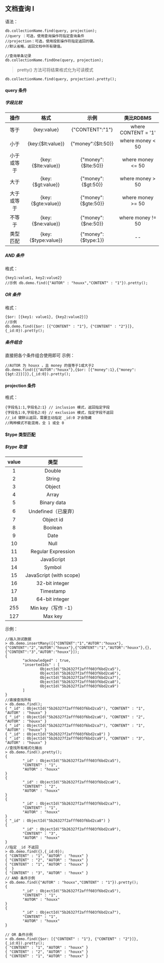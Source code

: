 ## 文档查询 I
语法：
```
db.collectionName.find(query, projection);
//query ：可选，使用查询操作符指定查询条件
//projection：可选，使用投影操作符指定返回的键。
//默认省略，返回文档中所有键值。

//查询单条记录
db.collectionName.findOne(query, projection);
```

> pretty() 方法可将结果格式化为可读模式

```
db.collectionName.find(query, projection).pretty();
```
#### query 条件
##### 字段比较
|操作|格式|示例|类比RDBMS|
|:----:|:----:|:----:|:---:|
|等于|{key:value}|{"CONTENT":"1"}|where CONTENT = '1'|
|小于|{key:{$lt:value}}|{"money":{$lt:50}}|where money < 50|
|小于或等于|{key:{$lte:value}}|{"money":{$lte:50}}|where money <= 50|
|大于|{key:{$gt:value}}|{"money":{$gt:50}}|where money > 50|
|大于或等于|{key:{$gte:value}}   |{"money":{$gte:50}}|where money >= 50|
|不等于|{key:{$ne:value}}|{"money":{$ne:50}}|where money != 50|
|类型匹配|{key:{$type:value}}|{"money":{$type:1}}|--|


##### AND 条件
格式：
```
{key1:value1, key2:value2}
//示例 db.demo.find({"AUTOR" : "houxx","CONTENT" : "1"}).pretty();
```

##### OR 条件
格式：
```
{$or: [{key1: value1}, {key2:value2}]}
//示例 
db.demo.find({$or: [{"CONTENT" : "1"}, {"CONTENT" : "2"}]},{_id:0}).pretty();
```

##### 条件组合
直接把各个条件组合使用即可
示例：
```
//AUTOR 为 houxx ，且 money 的值等于1或大于2
db.demo.find({{"AUTOR":"houxx"},{$or: [{"money":1},{"money":{$gt:2}}]}},{_id:0}).pretty();
```

#### projection 条件
格式：
```
{字段名1:1,字段名2:1} // inclusion 模式，返回指定字段
{字段名1:0,字段名2:0} // exclusion 模式，指定字段不返回
//_id 键默认返回，需要主动指定 _id:0 才会隐藏
//两种模式不能混用，全 1 或全 0
```

#### $type 类型匹配
##### $type 取值
|value|类型|
|:----:|:----:|
|1|Double|
|2|String|
|3|Object|
|4|Array|
|5|Binary data|
|6|Undefined（已废弃）|
|7|Object id|
|8|Boolean|
|9|Date|
|10|Null|
|11|Regular Expression|
|13|JavaScript|
|14|Symbol|
|15|JavaScript (with scope)|
|16|32-bit integer|
|17|Timestamp|
|18|64-bit integer|
|255|Min key（写作 -1）|
|127|Max key|

示例：
```
//插入测试数据
> db.demo.insertMany([{"CONTENT":"1","AUTOR":"houxx"},{"CONTENT":"2","AUTOR":"houxx"},{"CONTENT":"1","AUTOR":"houxx"},{},{"CONTENT":"3","AUTOR":"houxx"}]);
{
        "acknowledged" : true,
        "insertedIds" : [
                ObjectId("5b26327f2afff603f6bd2ca5"),
                ObjectId("5b26327f2afff603f6bd2ca6"),
                ObjectId("5b26327f2afff603f6bd2ca7"),
                ObjectId("5b26327f2afff603f6bd2ca8"),
                ObjectId("5b26327f2afff603f6bd2ca9")
        ]
}
//直接查找所有
> db.demo.find();
{ "_id" : ObjectId("5b26327f2afff603f6bd2ca5"), "CONTENT" : "1", "AUTOR" : "houxx" }
{ "_id" : ObjectId("5b26327f2afff603f6bd2ca6"), "CONTENT" : "2", "AUTOR" : "houxx" }
{ "_id" : ObjectId("5b26327f2afff603f6bd2ca7"), "CONTENT" : "1", "AUTOR" : "houxx" }
{ "_id" : ObjectId("5b26327f2afff603f6bd2ca8") }
{ "_id" : ObjectId("5b26327f2afff603f6bd2ca9"), "CONTENT" : "3", "AUTOR" : "houxx" }
//查找所有格式化输出
> db.demo.find().pretty();
{
        "_id" : ObjectId("5b26327f2afff603f6bd2ca5"),
        "CONTENT" : "1",
        "AUTOR" : "houxx"
}
{
        "_id" : ObjectId("5b26327f2afff603f6bd2ca6"),
        "CONTENT" : "2",
        "AUTOR" : "houxx"
}
{
        "_id" : ObjectId("5b26327f2afff603f6bd2ca7"),
        "CONTENT" : "1",
        "AUTOR" : "houxx"
}
{ "_id" : ObjectId("5b26327f2afff603f6bd2ca8") }
{
        "_id" : ObjectId("5b26327f2afff603f6bd2ca9"),
        "CONTENT" : "3",
        "AUTOR" : "houxx"
}
//指定 _id 不返回
> db.demo.find({},{_id:0});
{ "CONTENT" : "1", "AUTOR" : "houxx" }
{ "CONTENT" : "2", "AUTOR" : "houxx" }
{ "CONTENT" : "1", "AUTOR" : "houxx" }
{  }
{ "CONTENT" : "3", "AUTOR" : "houxx" }
// AND 条件示例
> db.demo.find({"AUTOR" : "houxx","CONTENT" : "1"}).pretty();
{
        "_id" : ObjectId("5b26327f2afff603f6bd2ca5"),
        "CONTENT" : "1",
        "AUTOR" : "houxx"
}
{
        "_id" : ObjectId("5b26327f2afff603f6bd2ca7"),
        "CONTENT" : "1",
        "AUTOR" : "houxx"
}

// OR 条件示例
> db.demo.find({$or: [{"CONTENT" : "1"}, {"CONTENT" : "2"}]},{_id:0}).pretty();
{ "CONTENT" : "1", "AUTOR" : "houxx" }
{ "CONTENT" : "2", "AUTOR" : "houxx" }
{ "CONTENT" : "1", "AUTOR" : "houxx" }

```